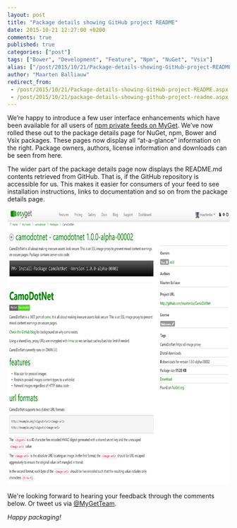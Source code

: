 ```yaml
---
layout: post
title: "Package details showing GitHub project README"
date: 2015-10-21 12:27:00 +0200
comments: true
published: true
categories: ["post"]
tags: ["Bower", "Development", "Feature", "Npm", "NuGet", "Vsix"]
alias: ["/post/2015/10/21/Package-details-showing-GitHub-project-README.aspx", "/post/2015/10/21/package-details-showing-github-project-readme.aspx"]
author: "Maarten Balliauw"
redirect_from:
 - /post/2015/10/21/Package-details-showing-GitHub-project-README.aspx.html
 - /post/2015/10/21/package-details-showing-github-project-readme.aspx.html
---
```


<p>We’re happy to introduce a few user interface enhancements which have been available for all users of <a href="https://docs.myget.org/docs/walkthrough/getting-started-with-npm">npm private feeds on MyGet</a>. We’ve now rolled these out to the package details page for NuGet, npm, Bower and Vsix packages. These pages now display all “at-a-glance” information on the right. Package owners, authors, license information and downloads can be seen from here.</p> <p>The wider part of the package details page now displays the README.md contents retrieved from GitHub. That is, if the GitHub repository is accessible for us. This makes it easier for consumers of your feed to see installation instructions, links to documentation and so on from the package details page.</p> <p><a href="/images/image_129.png"><img width="800" height="624" title="MyGet showing GitHub readme contents on package details page" style="border-left-width: 0px; border-right-width: 0px; background-image: none; border-bottom-width: 0px; padding-top: 0px; padding-left: 0px; display: inline; padding-right: 0px; border-top-width: 0px" alt="MyGet showing GitHub readme contents on package details page" src="/images/image_thumb_127.png" border="0"></a></p> <p>We're looking forward to hearing your feedback through the comments below. Or tweet us via <a href="http://twitter.com/MyGetTeam">@MyGetTeam</a>. <p><em>Happy packaging!</em></p>



